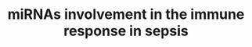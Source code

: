 ---
annotations:
- id: PW:0000023
  parent: regulatory pathway
  type: Pathway Ontology
  value: immune response pathway
- id: PW:0000499
  parent: signaling pathway
  type: Pathway Ontology
  value: nuclear factor kappa B signaling pathway
authors:
- Khanspers
- Egonw
citedin:
- link: PMC8449537
description: Involvement of cellular miRNAs in the signaling pathway of the immune
  response in sepsis. Cellular immune miRNAs target important components of the NF-κB
  signaling pathway at different levels regulating the inflammatory response in the
  pathogenesis of sepsis. Lower part of the figure illustrates the pathophysiological
  events in sepsis that lead to tissue injury and subsequent multiple organs failure.
last-edited: 2018-11-01
ndex: b7bad1ae-8b6a-11eb-9e72-0ac135e8bacf
organisms:
- Homo sapiens
redirect_from:
- /index.php/Pathway:WP4329
- /instance/WP4329
revision: null
schema-jsonld:
- '@context': https://schema.org/
  '@id': https://wikipathways.github.io/pathways/WP4329.html
  '@type': Dataset
  creator:
    '@type': Organization
    name: WikiPathways
  description: Involvement of cellular miRNAs in the signaling pathway of the immune
    response in sepsis. Cellular immune miRNAs target important components of the
    NF-κB signaling pathway at different levels regulating the inflammatory response
    in the pathogenesis of sepsis. Lower part of the figure illustrates the pathophysiological
    events in sepsis that lead to tissue injury and subsequent multiple organs failure.
  keywords:
  - CCL3
  - CCL4
  - CHUK
  - CXCL8
  - ELANE
  - GZMB
  - HSP70
  - ICAM1
  - IKBKB
  - IKBKG
  - IL10
  - IL1A
  - IL6
  - IRAK1
  - IRAK4
  - IRF1
  - IRF5
  - IRF7
  - IkB
  - Inflammatory Response
  - LCN2
  - LPS
  - MAP3K7
  - MAPK14
  - MAPK8
  - MIR106A
  - MIR106B
  - MIR122
  - MIR125B1
  - MIR125B2
  - MIR126
  - MIR145
  - MIR146A
  - MIR146B
  - MIR149
  - MIR15
  - MIR155
  - MIR155HG
  - MIR16-1
  - MIR16-2
  - MIR187
  - MIR199A1
  - MIR199A2
  - MIR19A
  - MIR200B
  - MIR200C
  - MIR203A
  - MIR203B
  - MIR21
  - MIR223
  - MIR29A
  - MIR4461
  - MIR758
  - MIR9-1
  - MIRLET7E
  - MIRLET7I
  - MYD88
  - NFKB1
  - NFKB2
  - RELA
  - RELB
  - TAB1
  - TAB2
  - TLR4
  - TLR7
  - TLR8
  - TNF
  - TRAF3
  - TRAF6
  - VCAM1
  - c-REL
  - sFAS
  - sFASL
  license: CC0
  name: miRNAs involvement in the immune response in sepsis
seo: CreativeWork
title: miRNAs involvement in the immune response in sepsis
wpid: WP4329
---
